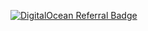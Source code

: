 [![DigitalOcean Referral Badge](https://web-platforms.sfo2.cdn.digitaloceanspaces.com/WWW/Badge%201.svg)](https://www.digitalocean.com/?refcode=d563fcc6b7ad&utm_campaign=Referral_Invite&utm_medium=Referral_Program&utm_source=badge)